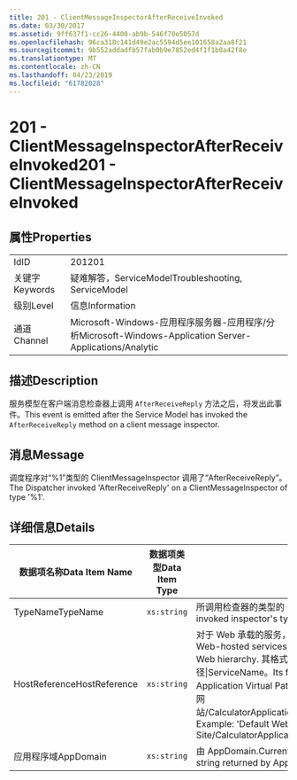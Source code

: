 ```yaml
---
title: 201 - ClientMessageInspectorAfterReceiveInvoked
ms.date: 03/30/2017
ms.assetid: 9ff637f1-cc26-4400-ab9b-546f70e5057d
ms.openlocfilehash: 96ca318c141d49e2ac5594d5ee101658a2aa8f21
ms.sourcegitcommit: 9b552addadfb57fab0b9e7852ed4f1f1b8a42f8e
ms.translationtype: MT
ms.contentlocale: zh-CN
ms.lasthandoff: 04/23/2019
ms.locfileid: "61782028"
---
```

# <a name="201---clientmessageinspectorafterreceiveinvoked"></a><span data-ttu-id="3a142-102">201 - ClientMessageInspectorAfterReceiveInvoked</span><span class="sxs-lookup"><span data-stu-id="3a142-102">201 - ClientMessageInspectorAfterReceiveInvoked</span></span>
## <a name="properties"></a><span data-ttu-id="3a142-103">属性</span><span class="sxs-lookup"><span data-stu-id="3a142-103">Properties</span></span>  
  
|||  
|-|-|  
|<span data-ttu-id="3a142-104">Id</span><span class="sxs-lookup"><span data-stu-id="3a142-104">ID</span></span>|<span data-ttu-id="3a142-105">201</span><span class="sxs-lookup"><span data-stu-id="3a142-105">201</span></span>|  
|<span data-ttu-id="3a142-106">关键字</span><span class="sxs-lookup"><span data-stu-id="3a142-106">Keywords</span></span>|<span data-ttu-id="3a142-107">疑难解答，ServiceModel</span><span class="sxs-lookup"><span data-stu-id="3a142-107">Troubleshooting, ServiceModel</span></span>|  
|<span data-ttu-id="3a142-108">级别</span><span class="sxs-lookup"><span data-stu-id="3a142-108">Level</span></span>|<span data-ttu-id="3a142-109">信息</span><span class="sxs-lookup"><span data-stu-id="3a142-109">Information</span></span>|  
|<span data-ttu-id="3a142-110">通道</span><span class="sxs-lookup"><span data-stu-id="3a142-110">Channel</span></span>|<span data-ttu-id="3a142-111">Microsoft-Windows-应用程序服务器-应用程序/分析</span><span class="sxs-lookup"><span data-stu-id="3a142-111">Microsoft-Windows-Application Server-Applications/Analytic</span></span>|  
  
## <a name="description"></a><span data-ttu-id="3a142-112">描述</span><span class="sxs-lookup"><span data-stu-id="3a142-112">Description</span></span>  
 <span data-ttu-id="3a142-113">服务模型在客户端消息检查器上调用 `AfterReceiveReply` 方法之后，将发出此事件。</span><span class="sxs-lookup"><span data-stu-id="3a142-113">This event is emitted after the Service Model has invoked the `AfterReceiveReply` method on a client message inspector.</span></span>  
  
## <a name="message"></a><span data-ttu-id="3a142-114">消息</span><span class="sxs-lookup"><span data-stu-id="3a142-114">Message</span></span>  
 <span data-ttu-id="3a142-115">调度程序对“%1”类型的 ClientMessageInspector 调用了“AfterReceiveReply”。</span><span class="sxs-lookup"><span data-stu-id="3a142-115">The Dispatcher invoked 'AfterReceiveReply' on a ClientMessageInspector of type '%1'.</span></span>  
  
## <a name="details"></a><span data-ttu-id="3a142-116">详细信息</span><span class="sxs-lookup"><span data-stu-id="3a142-116">Details</span></span>  
  
|<span data-ttu-id="3a142-117">数据项名称</span><span class="sxs-lookup"><span data-stu-id="3a142-117">Data Item Name</span></span>|<span data-ttu-id="3a142-118">数据项类型</span><span class="sxs-lookup"><span data-stu-id="3a142-118">Data Item Type</span></span>|<span data-ttu-id="3a142-119">描述</span><span class="sxs-lookup"><span data-stu-id="3a142-119">Description</span></span>|  
|--------------------|--------------------|-----------------|  
|<span data-ttu-id="3a142-120">TypeName</span><span class="sxs-lookup"><span data-stu-id="3a142-120">TypeName</span></span>|`xs:string`|<span data-ttu-id="3a142-121">所调用检查器的类型的 CLR FullName。</span><span class="sxs-lookup"><span data-stu-id="3a142-121">The CLR FullName of the invoked inspector's type.</span></span>|  
|<span data-ttu-id="3a142-122">HostReference</span><span class="sxs-lookup"><span data-stu-id="3a142-122">HostReference</span></span>|`xs:string`|<span data-ttu-id="3a142-123">对于 Web 承载的服务，此字段唯一标识 Web 层次结构中的服务。</span><span class="sxs-lookup"><span data-stu-id="3a142-123">For Web-hosted services, this field uniquely identifies the service in the Web hierarchy.</span></span> <span data-ttu-id="3a142-124">其格式定义为网站名称应用程序虚拟路径&#124;服务虚拟路径&#124;ServiceName。</span><span class="sxs-lookup"><span data-stu-id="3a142-124">Its format is defined as 'Web Site Name Application Virtual Path&#124;Service Virtual Path&#124;ServiceName'.</span></span> <span data-ttu-id="3a142-125">示例:默认网站/CalculatorApplication&#124;/CalculatorService.svc&#124;CalculatorService。</span><span class="sxs-lookup"><span data-stu-id="3a142-125">Example: 'Default Web Site/CalculatorApplication&#124;/CalculatorService.svc&#124;CalculatorService'.</span></span>|  
|<span data-ttu-id="3a142-126">应用程序域</span><span class="sxs-lookup"><span data-stu-id="3a142-126">AppDomain</span></span>|`xs:string`|<span data-ttu-id="3a142-127">由 AppDomain.CurrentDomain.FriendlyName 返回的字符串。</span><span class="sxs-lookup"><span data-stu-id="3a142-127">The string returned by AppDomain.CurrentDomain.FriendlyName.</span></span>|

